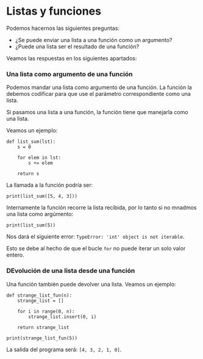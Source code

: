 # Listas y funciones

Podemos hacernos las siguientes preguntas:

* ¿Se puede enviar una lista a una función como un argumento?
* ¿Puede una lista ser el resultado de una función?

Veamos las respuestas en los siguientes apartados:

### Una lista como argumento de una función

Podemos mandar una lista como argumento de una función. La función la debemos codificar para que use el parámetro correspondiente como una lista.

Si pasamos una lista a una función, la función tiene que manejarla como una lista.

Veamos un ejemplo:

```
def list_sum(lst):
    s = 0
    
    for elem in lst:
        s += elem
    
    return s
```

La llamada a la función podría ser: 

```
print(list_sum([5, 4, 3]))
```

Internamente la función recorre la lista recibida, por lo tanto si no mnadmos una lista como argúmento:

```
print(list_sum(5))
```

Nos dará el siguiente error: `TypeError: 'int' object is not iterable`.

Esto se debe al hecho de que el bucle `for` no puede iterar un solo valor entero.

### DEvolución de una lista desde una función

Una función también puede devolver una lista. Veamos un ejemplo:

```
def strange_list_fun(n):
    strange_list = []
    
    for i in range(0, n):
        strange_list.insert(0, i)
    
    return strange_list

print(strange_list_fun(5))
```

La salida del programa será: `[4, 3, 2, 1, 0]`.
